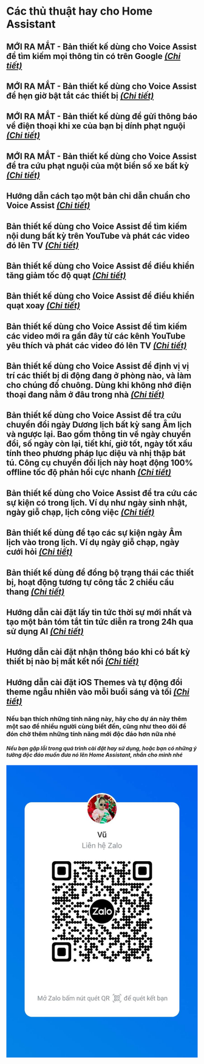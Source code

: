 # Các thủ thuật hay cho Home Assistant

## MỚI RA MẮT - Bản thiết kế dùng cho Voice Assist để tìm kiếm mọi thông tin có trên Google [*(Chi tiết)*](/advanced_google_search_full_llm.yaml)

## MỚI RA MẮT - Bản thiết kế dùng cho Voice Assist để hẹn giờ bật tắt các thiết bị [*(Chi tiết)*](/device_control_timer_full_llm.yaml)

## MỚI RA MẮT - Bản thiết kế dùng để gửi thông báo về điện thoại khi xe của bạn bị dính phạt nguội [*(Chi tiết)*](/traffic_fine_notification.yaml)

## MỚI RA MẮT - Bản thiết kế dùng cho Voice Assist để tra cứu phạt nguội của một biển số xe bất kỳ [*(Chi tiết)*](/traffic_fine_lookup_full_llm.yaml)

## Hướng dẫn cách tạo một bản chỉ dẫn chuẩn cho Voice Assist [*(Chi tiết)*](/home_assistant_voice_instructions.md)

## Bản thiết kế dùng cho Voice Assist để tìm kiếm nội dung bất kỳ trên YouTube và phát các video đó lên TV [*(Chi tiết)*](/advanced_youtube_search_full_llm.yaml)

## Bản thiết kế dùng cho Voice Assist để điều khiển tăng giảm tốc độ quạt [*(Chi tiết)*](/fan_speed_control_full_llm.yaml)

## Bản thiết kế dùng cho Voice Assist để điều khiển quạt xoay [*(Chi tiết)*](/fan_oscillation_control_full_llm.yaml)

## Bản thiết kế dùng cho Voice Assist để tìm kiếm các video mới ra gần đây từ các kênh YouTube yêu thích và phát các video đó lên TV [*(Chi tiết)*](/home_assistant_play_favorite_youtube_channel_videos.md)

## Bản thiết kế dùng cho Voice Assist để định vị vị trí các thiết bị di động đang ở phòng nào, và làm cho chúng đổ chuông. Dùng khi không nhớ điện thoại đang nằm ở đâu trong nhà [*(Chi tiết)*](/home_assistant_device_location_lookup_guide_en.md)

## Bản thiết kế dùng cho Voice Assist để tra cứu chuyển đổi ngày Dương lịch bất kỳ sang Âm lịch và ngược lại. Bao gồm thông tin về ngày chuyển đổi, số ngày còn lại, tiết khí, giờ tốt, ngày tốt xấu tính theo phương pháp lục diệu và nhị thập bát tú. Công cụ chuyển đổi lịch này hoạt động 100% offline tốc độ phản hồi cực nhanh [*(Chi tiết)*](/date_lookup_and_conversion_full_llm.yaml)

## Bản thiết kế dùng cho Voice Assist để tra cứu các sự kiện có trong lịch. Ví dụ như ngày sinh nhật, ngày giỗ chạp, lịch công việc [*(Chi tiết)*](/calendar_events_lookup_full_llm.yaml)

## Bản thiết kế dùng để tạo các sự kiện ngày Âm lịch vào trong lịch. Ví dụ ngày giỗ chạp, ngày cưới hỏi [*(Chi tiết)*](/create_lunar_events.yaml)

## Bản thiết kế dùng để đồng bộ trạng thái các thiết bị, hoạt động tương tự công tắc 2 chiều cầu thang [*(Chi tiết)*](/link_multiple_devices.yaml)

## Hướng dẫn cài đặt lấy tin tức thời sự mới nhất và tạo một bản tóm tắt tin tức diễn ra trong 24h qua sử dụng AI [*(Chi tiết)*](/home_assistant_get_and_summary_daily_news.md)

## Hướng dẫn cài đặt nhận thông báo khi có bất kỳ thiết bị nào bị mất kết nối [*(Chi tiết)*](/home_assistant_unavailable_devices.md)

## Hướng dẫn cài đặt iOS Themes và tự động đổi theme ngẫu nhiên vào mỗi buổi sáng và tối [*(Chi tiết)*](/home_assistant_ios_themes.md)

### **Nếu bạn thích những tính năng này, hãy cho dự án này thêm một sao để nhiều người cùng biết đến, cũng như theo dõi để đón chờ thêm những tính năng mới độc đáo hơn nữa nhé**

#### ***Nếu bạn gặp lỗi trong quá trình cài đặt hay sử dụng, hoặc bạn có những ý tưởng độc đáo muốn đưa nó lên Home Assistant, nhắn cho mình nhé***

![image](images/zl.jpg)
